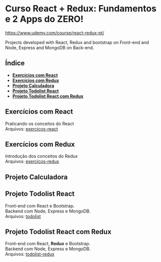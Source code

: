 # Curso React + Redux: Fundamentos e 2 Apps do ZERO!
https://www.udemy.com/course/react-redux-pt/ <br />

Projects developed with React, Redux and bootstrap on Front-end and Node, Express and MongoDB on Back-end.


## Índice
- **[Exercícios com React](#exerc%C3%ADcios-com-React)**
- **[Exercícios com Redux](#exerc%C3%ADcios-com-Redux)**
- **[Projeto Calculadora](#Projeto-Calculadora)**
- **[Projeto Todolist React](#Projeto-Todolist-React)**
- **[Projeto Todolist React com Redux](#Projeto-Todolist-React-com-Redux)**


## Exercícios com React
Praticando os conceitos do React <br />
Arquivos: [exercicos-react](https://github.com/carloswilliamds/react-cod3/tree/master/exercicios-react)

## Exercícios com Redux
Introdução dos conceitos do Redux <br />
Arquivos: [exercicos-redux](https://github.com/carloswilliamds/react-cod3/tree/master/exercicios-redux)

## Projeto Calculadora

## Projeto Todolist React
Front-end com React e Bootstrap.<br />
Backend com Node, Express e MongoDB.<br />
Arquivos: [todolist](https://github.com/carloswilliamds/react-cod3/tree/master/todolist)

## Projeto Todolist React com Redux
Front-end com React, **Redux** e Bootstrap.<br />
Backend com Node, Express e MongoDB.<br />
Arquivos: [todolist-redux](https://github.com/carloswilliamds/react-cod3/tree/master/todolist-redux)
